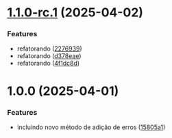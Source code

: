 # [1.1.0-rc.1](https://github.com/pedrobarao/dl.buildingblocks.dotnet/compare/v1.0.0...v1.1.0-rc.1) (2025-04-02)


### Features

* refatorando ([2276939](https://github.com/pedrobarao/dl.buildingblocks.dotnet/commit/2276939b3f50fe3b486cc076f16ae51bd23d1a81))
* refatorando ([d378eae](https://github.com/pedrobarao/dl.buildingblocks.dotnet/commit/d378eae73569cb33dbbe4570fcc5cbaa47c016f5))
* refatorando ([4f1dc8d](https://github.com/pedrobarao/dl.buildingblocks.dotnet/commit/4f1dc8df14c0e2431ce3157a43c9bce210167bb7))

# 1.0.0 (2025-04-01)

### Features

* incluindo novo método de adição de
  erros ([15805a1](https://github.com/pedrobarao/dl.buildingblocks.dotnet/commit/15805a1d5a7eda212887890ffaff66e3e76c591e))
